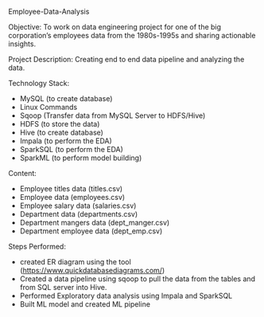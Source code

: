 Employee-Data-Analysis

Objective:
To work on data engineering project for one of the big corporation’s employees data from the 1980s-1995s and sharing actionable insights.

Project Description:
Creating end to end data pipeline and analyzing the data.

Technology Stack:
- MySQL (to create database)
- Linux Commands
- Sqoop (Transfer data from MySQL Server to HDFS/Hive)
- HDFS (to store the data)
- Hive (to create database)
- Impala (to perform the EDA)
- SparkSQL (to perform the EDA)
- SparkML (to perform model building)

Content:
- Employee titles data (titles.csv)
- Employee data (employees.csv) 
- Employee salary data (salaries.csv)
- Department data (departments.csv)
- Department mangers data (dept_manger.csv)
- Department employee data (dept_emp.csv)

Steps Performed:
- created ER diagram using the tool (https://www.quickdatabasediagrams.com/)
- Created a data pipeline using sqoop to pull the data from the tables and from SQL server into Hive.
- Performed Exploratory data analysis using Impala and SparkSQL
- Built ML model and created ML pipeline
